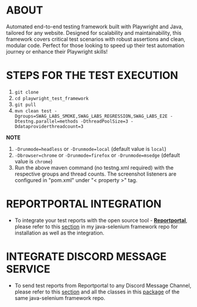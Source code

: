 # ABOUT

Automated end-to-end testing framework built with Playwright and Java, tailored for any website. Designed
for scalability and maintainability, this framework covers critical test scenarios with robust assertions and clean,
modular code. Perfect for those looking to speed up their test automation journey or enhance their Playwright skills!

# STEPS FOR THE TEST EXECUTION

1. `git clone `
2. `cd playwright_test_framework`
3. `git pull`
4. `mvn clean test -Dgroups=SWAG_LABS_SMOKE,SWAG_LABS_REGRESSION,SWAG_LABS_E2E -Dtestng.parallel=methods
   -DthreadPoolSize=3 -Ddataproviderthreadcount=3`

**NOTE**

1. `-Drunmode=headless` or `-Drunmode=local` (default value is `local`)
2. `-Dbrowser=chrome` or `-Drunmode=firefox` or `-Drunmode=msedge` (default value is `chrome`)
3. Run the above maven command (no testng.xml required) with the respective groups and thread counts.
   The screenshot listeners are configured in "pom.xml" under "< property >" tag.

# REPORTPORTAL INTEGRATION

- To integrate your test reports with the open source tool - [**Reportportal**](https://reportportal.io/docs/), please
  refer to
  this [section](https://github.com/iamcharankumar/web_test_framework?tab=readme-ov-file#steps-for-integrating-testng--report-portal)
  in my java-selenium framework repo for installation as well as the integration.

# INTEGRATE DISCORD MESSAGE SERVICE

- To send test reports from Reportportal to any Discord Message Channel, please refer to
  this [section](https://github.com/iamcharankumar/web_test_framework?tab=readme-ov-file#steps-for-integrating-test-reports-report-portal-url-with-discord-message-service)
  and all the classes in
  this [package](https://github.com/iamcharankumar/web_test_framework/tree/master/src/main/java/io/saucelabs/portal/qa/services/discord)
  of the same java-selenium framework repo.